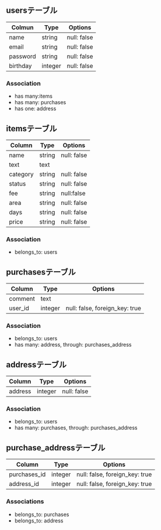 ## usersテーブル
|Colmun|Type|Options|
|------|----|-------|
|name|string|null: false|
|email|string|null: false|
|password|string|null: false|
|birthday|integer|null: false|
### Association
- has many:items
- has many: purchases
- has one: address

## itemsテーブル
|Column|Type|Options|
|------|----|-------|
|name|string|null: false|
|text|text|
|category|string|null: false|
|status|string|null: false|
|fee|string|null:false|
|area|string|null: false|
|days|string|null: false|
|price|string|null: false|
### Association
- belongs_to: users

## purchasesテーブル
|Column|Type|Options|
|------|----|-------|
|comment|text|
|user_id|integer|null: false, foreign_key: true|
### Association
- belongs_to: users
- has many: address, through: purchases_address

## addressテーブル
|Column|Type|Options|
|------|----|-------|
|address|integer|null: false|
### Association
- belongs_to: users
- has many: purchases, through: purchases_address

## purchase_addressテーブル
|Column|Type|Options|
|------|----|-------|
|purchases_id|integer|null: false, foreign_key: true
|address_id|integer|null: false, foreign_key: true
### Associations
- belongs_to: purchases
- belongs_to: address